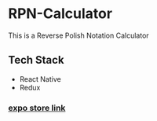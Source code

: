 # RPN-Calculator
This is a Reverse Polish Notation Calculator

## Tech Stack 
  * React Native
  * Redux
  
### [expo store link](https://expo.io/@prithweedas/rpn-calculator)
